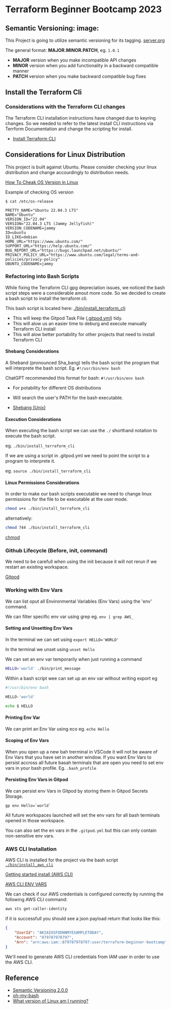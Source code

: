 # Terraform Beginner Bootcamp 2023

## Semantic Versioning: image:

This Project is going to utilize semantic versioning for its tagging.
[server.org](https://semver.org/)

The general format:
**MAJOR.MINOR.PATCH**, eg. `1.0.1`

* **MAJOR** version when you make incompatible API changes
* **MINOR** version when you add functionality in a backward compatible manner
* **PATCH** version when you make backward compatible bug fixes

## Install the Terraform Cli

### Considerations with the Terraform CLI changes 

The Terraform CLI installation instructions have changed due to keyring changes. So we needed to refer to the latest install CLI instructions via Terrform Documentation and change the scripting for install. 

- [Install Terraform CLI](https://developer.hashicorp.com/terraform/tutorials/aws-get-started/install-cli)

## Considerations for Linux Distribution

This project is built against Ubuntu. 
Please consider checking your linux distribution and change accourdingly to distribution needs.   

[How To Cheak OS Version in Linux](https://www.cyberciti.biz/faq/how-to-check-os-version-in-linux-command-line/)

Example of checking OS version

```
$ cat /etc/os-release

PRETTY_NAME="Ubuntu 22.04.3 LTS"
NAME="Ubuntu"
VERSION_ID="22.04"
VERSION="22.04.3 LTS (Jammy Jellyfish)"
VERSION_CODENAME=jammy
ID=ubuntu
ID_LIKE=debian
HOME_URL="https://www.ubuntu.com/"
SUPPORT_URL="https://help.ubuntu.com/"
BUG_REPORT_URL="https://bugs.launchpad.net/ubuntu/"
PRIVACY_POLICY_URL="https://www.ubuntu.com/legal/terms-and-policies/privacy-policy"
UBUNTU_CODENAME=jammy
```

### Refactoring into Bash Scripts

While fixing the Terraform CLI gpg depreciation issues, we noticed the bash script steps were a considerable amout more code. So we decided to create a bash script to install the terraform cli.

This bash script is located here: [./bin/install_terraform_cli](./bin/install_terraform_cli)

- This will keep the Gitpod Task File ([.gitpod.yml](.gitpod.yml)) tidy.
- This will alow us an easier time to deburg and execute manually Terraform CLI install
- This will alow better portability for other projects that need to install Terraform CLI

#### Shebang Considerations
A Sheband (pronounced Sha_bang) tells the bash script the program that will interprete the bash script. Eg. `#!/usr/bin/env bash`

ChatGPT recommended this format for bash: `#!/usr/bin/env bash`

- For potability for different OS distributions
- Will search the user's PATH for the bash executable. 

- [Shebang (Unix)](https://en.wikipedia.org/wiki/Shebang_(Unix))

#### Execution Considerations 
When executing the bash script we can use the `./` shorthand notation to execute the bash script.

eg. `./bin/install_terraform_cli`

If we are using a script in .gitpod.yml we need to point the script to a program to interprete it.   

eg. `source ./bin/install_terraform_cli`

#### Linux Permissions Considerations

In order to make our bash scripts executable we need to change linux permissions for the file to be executable at the user mode. 

```sh
chmod u+x ./bin/install_terraform_cli
```

alternatively:
```sh
chmod 744 ./bin/install_terraform_cli
```

[chmod](https://en.wikipedia.org/wiki/Chmod)

### Github Lifecycle (Before, init, command)

We need to be carefull when using the init because it will not rerun if we restart an existing workspace. 

[Gitpod](https://www.gitpod.io/docs/configure/workspaces/tasks)

### Working with Env Vars

We can list oput all Environmental Variables (Env Vars) using the 'env' command.

We can filter specific env var using grep eg. `env | grep AWS_`

#### Setting and Unsetting Env Vars

In the terminal we can set using `export HELLO='WORLD'`

In the terminal we unset using `unset Hello`

We can set an env var temporarily when just running a command

```sh
HELLO='world' ./bin/print_message
```

Within a bash script wee can set up an env var without writing export eg

```sh
#!/usr/bin/env bash

HELLO-'world'

echo $ HELLO
```

#### Printing Env Var

We can print an Env Var using eco eg. `echo Hello`

#### Scoping of Env Vars

When you open up a new bah trerminal in VSCode it will not be aware of Env Vars that you have set in another window. 
If you want Env Vars to persist accross all future basah terminals that are open you need to set env vars in your bash profile. Eg.  `.bash_profile`

#### Persisting Env Vars in Gitpod

We can persist env Vars in Gitpod by storing them in Gitpod Secrets Storage.

```
gp env Hello=`world`

```

All future workspaces launched will set the env vars for all bash terminals opened in those workspace. 

You can also set the en vars in the `.gitpod.yml` but this can only contain non-sensitive env vars. 

### AWS CLI Installation

AWS CLI is installed for the project via the bash script [`./bin/install_aws_cli`](./bin/install_aws_cli)


[Getting started install (AWS CLI)](https://docs.aws.amazon.com/cli/latest/userguide/getting-started-install.html)

[AWS CLI ENV VARS](https://docs.aws.amazon.com/cli/latest/userguide/cli-configure-envvars.html)

We can check if our AWS credentials is configured correctly by running the following AWS CLI command:

```sh
aws sts get-caller-identity 
```

if it is successfull you should see a json payload return that looks like this:

```json
{
    "UserId": "AKIAIOSFODNNMYEXAMPLETODAY",
    "Account": "879787978797",
    "Arn": "arn:aws:iam::879787978797:user/terraform-beginner-bootcamp"
}

```

We'll need to generate AWS CLI credentials from IAM user in order to use the AWS CLI. 

## Reference

- [Semantic Versioning 2.0.0](https://semver.org/)
- [oh-my-bash](https://github.com/ohmybash/oh-my-bash)
- [What version of Linux am I running?](https://opensource.com/article/18/6/linux-version)



